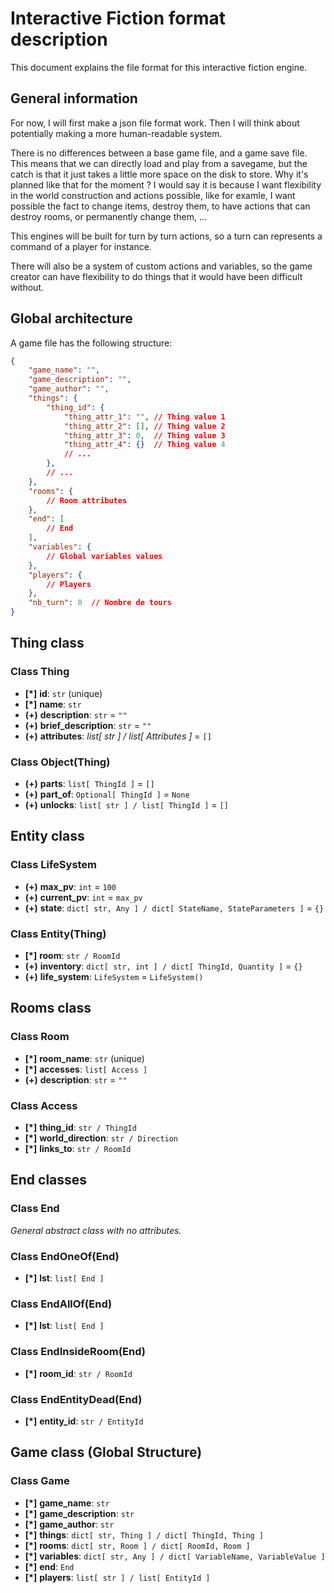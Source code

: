 # Interactive Fiction format description

This document explains the file format for this interactive fiction engine.

## General information

For now, I will first make a json file format work. Then I will think about potentially making a more human-readable system.

There is no differences between a base game file, and a game save file.
This means that we can directly load and play from a savegame, but the catch is that it just takes a little more space on the disk to store.
Why it's planned like that for the moment ? I would say it is because I want flexibility in the world construction and actions possible, like for examle, I want possible the fact to change items, destroy them, to have actions that can destroy rooms, or permanently change them, ...

This engines will be built for turn by turn actions, so a turn can represents a command of a player for instance.

There will also be a system of custom actions and variables, so the game creator can have flexibility to do things that it would have been difficult without.

## Global architecture

A game file has the following structure:

```json
{
    "game_name": "",
    "game_description": "",
    "game_author": "",
    "things": {
        "thing_id": {
            "thing_attr_1": "", // Thing value 1
            "thing_attr_2": [], // Thing value 2
            "thing_attr_3": 0,  // Thing value 3
            "thing_attr_4": {}  // Thing value 4
            // ...
        },
        // ...
    },
    "rooms": {
        // Room attributes
    },
    "end": [
        // End
    ],
    "variables": {
        // Global variables values
    },
    "players": {
        // Players
    },
    "nb_turn": 0  // Nombre de tours
}
```

## Thing class

### Class Thing

- **[\*]** **id**: `str` (unique)
- **[\*]** **name**: `str`
- **(\+)** **description**: `str` = `""`
- **(\+)** **brief_description**: `str` = `""`
- **(\+)** **attributes**: *list[ str ] / list[ Attributes ]* = `[]`

### Class Object(Thing)

- **(\+)** **parts**: `list[ ThingId ]` = `[]`
- **(\+)** **part_of**: `Optional[ ThingId ]` = `None`
- **(\+)** **unlocks**: `list[ str ] / list[ ThingId ]` = `[]`

## Entity class

### Class LifeSystem

- **(\+)** **max_pv**: `int` = `100`
- **(\+)** **current_pv**: `int` = `max_pv`
- **(\+)** **state**: `dict[ str, Any ] / dict[ StateName, StateParameters ]` = `{}`

### Class Entity(Thing)

- **[\*]** **room**: `str / RoomId`
- **(\+)** **inventory**: `dict[ str, int ] / dict[ ThingId, Quantity ]` = `{}`
- **(\+)** **life_system**: `LifeSystem` = `LifeSystem()`

## Rooms class

### Class Room

- **[\*]** **room_name**: `str` (unique)
- **[\*]** **accesses**: `list[ Access ]`
- **(\+)** **description**: `str` = `""`

### Class Access

- **[\*]** **thing_id**: `str / ThingId`
- **[\*]** **world_direction**: `str / Direction`
- **[\*]** **links_to**: `str / RoomId`

## End classes

### Class End

*General abstract class with no attributes.*

### Class EndOneOf(End)

- **[\*]** **lst**: `list[ End ]`

### Class EndAllOf(End)

- **[\*]** **lst**: `list[ End ]`

### Class EndInsideRoom(End)

- **[\*]** **room_id**: `str / RoomId`

### Class EndEntityDead(End)

- **[\*]** **entity_id**: `str / EntityId`

## Game class (Global Structure)

### Class Game

- **[\*]** **game_name**: `str`
- **[\*]** **game_description**: `str`
- **[\*]** **game_author**: `str`
- **[\*]** **things**: `dict[ str, Thing ] / dict[ ThingId, Thing ]`
- **[\*]** **rooms**: `dict[ str, Room ] / dict[ RoomId, Room ]`
- **[\*]** **variables**: `dict[ str, Any ] / dict[ VariableName, VariableValue ]`
- **[\*]** **end**: `End`
- **[\*]** **players**: `list[ str ] / list[ EntityId ]`
